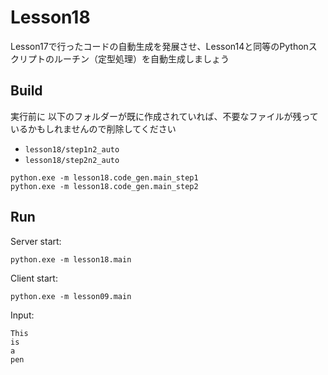 # Lesson18

Lesson17で行ったコードの自動生成を発展させ、Lesson14と同等のPythonスクリプトのルーチン（定型処理）を自動生成しましょう  

## Build

実行前に 以下のフォルダーが既に作成されていれば、不要なファイルが残っているかもしれませんので削除してください

- `lesson18/step1n2_auto`
- `lesson18/step2n2_auto`

```shell
python.exe -m lesson18.code_gen.main_step1
python.exe -m lesson18.code_gen.main_step2
```

## Run

Server start:  

```shell
python.exe -m lesson18.main
```

Client start:  

```shell
python.exe -m lesson09.main
```

Input:  

```shell
This
is
a
pen
```
